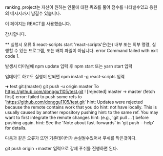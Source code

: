 ranking_project는 자신이 원하는 인물에 대한 퀴즈를 풀어 점수를 나타낼수있고 응원의 메시지까지 남길수 있습니다.

이 페이지는 REACT를 사용했습니다.

감사합니다.

** 실행시 오류 $ react-scripts start 'react-scripts'은(는) 내부 또는 외부 명령, 실행할 수 있는 프로그램, 또는 배치 파일이 아닙니다. error Command failed with exit code 1.

발생시 터미널에 npm update 입력 후 npm start 또는 yarn start 입력

업데이트 하고도 실행이 안되면 npm install -g react-scripts 입력

➜ test git:(master) git push -u origin master To https://github.com/donggu1105/test.git ! [rejected] master -> master (fetch first) error: failed to push some refs to 'https://github.com/donggu1105/test.git' hint: Updates were rejected because the remote contains work that you do hint: not have locally. This is usually caused by another repository pushing hint: to the same ref. You may want to first integrate the remote changes hint: (e.g., 'git pull ...') before pushing again. hint: See the 'Note about fast-forwards' in 'git push --help' for details.

다음과 같은 오류가 뜨면 기존데이터가 손실될수있어서 푸쉬를 막은것이다.

git push origin +master 입력으로 강제 푸쉬를 진행하면 된다.
